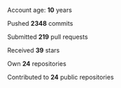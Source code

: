 Account age: **10** years

Pushed **2348** commits

Submitted **219** pull requests

Received **39** stars

Own **24** repositories

Contributed to **24** public repositories
